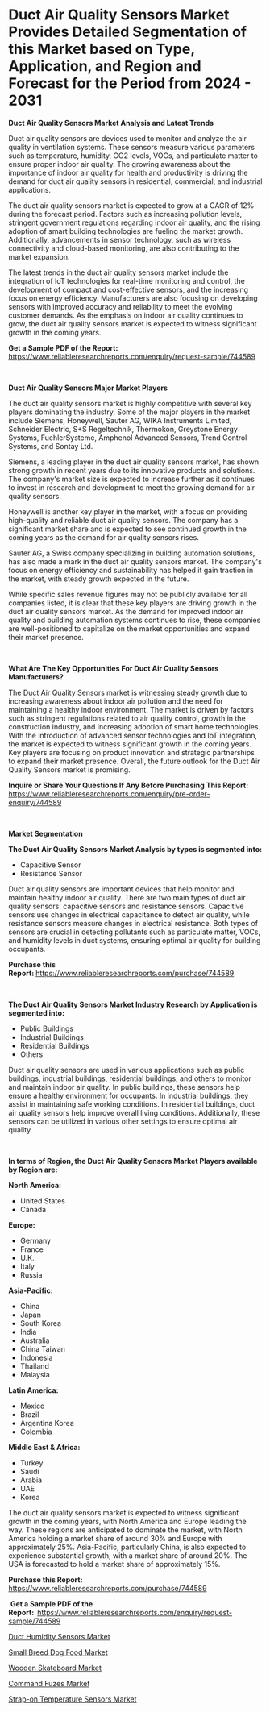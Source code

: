 <p><h1>Duct Air Quality Sensors Market Provides Detailed Segmentation of this Market based on Type, Application, and Region and Forecast for the Period from 2024 - 2031</h1></p><p><strong>Duct Air Quality Sensors Market Analysis and Latest Trends</strong></p>
<p><p>Duct air quality sensors are devices used to monitor and analyze the air quality in ventilation systems. These sensors measure various parameters such as temperature, humidity, CO2 levels, VOCs, and particulate matter to ensure proper indoor air quality. The growing awareness about the importance of indoor air quality for health and productivity is driving the demand for duct air quality sensors in residential, commercial, and industrial applications.</p><p>The duct air quality sensors market is expected to grow at a CAGR of 12% during the forecast period. Factors such as increasing pollution levels, stringent government regulations regarding indoor air quality, and the rising adoption of smart building technologies are fueling the market growth. Additionally, advancements in sensor technology, such as wireless connectivity and cloud-based monitoring, are also contributing to the market expansion.</p><p>The latest trends in the duct air quality sensors market include the integration of IoT technologies for real-time monitoring and control, the development of compact and cost-effective sensors, and the increasing focus on energy efficiency. Manufacturers are also focusing on developing sensors with improved accuracy and reliability to meet the evolving customer demands. As the emphasis on indoor air quality continues to grow, the duct air quality sensors market is expected to witness significant growth in the coming years.</p></p>
<p><strong>Get a Sample PDF of the Report:&nbsp;</strong> <a href="https://www.reliableresearchreports.com/enquiry/request-sample/744589">https://www.reliableresearchreports.com/enquiry/request-sample/744589</a></p>
<p>&nbsp;</p>
<p><strong>Duct Air Quality Sensors Major Market Players</strong></p>
<p><p>The duct air quality sensors market is highly competitive with several key players dominating the industry. Some of the major players in the market include Siemens, Honeywell, Sauter AG, WIKA Instruments Limited, Schneider Electric, S+S Regeltechnik, Thermokon, Greystone Energy Systems, FuehlerSysteme, Amphenol Advanced Sensors, Trend Control Systems, and Sontay Ltd.</p><p>Siemens, a leading player in the duct air quality sensors market, has shown strong growth in recent years due to its innovative products and solutions. The company's market size is expected to increase further as it continues to invest in research and development to meet the growing demand for air quality sensors.</p><p>Honeywell is another key player in the market, with a focus on providing high-quality and reliable duct air quality sensors. The company has a significant market share and is expected to see continued growth in the coming years as the demand for air quality sensors rises.</p><p>Sauter AG, a Swiss company specializing in building automation solutions, has also made a mark in the duct air quality sensors market. The company's focus on energy efficiency and sustainability has helped it gain traction in the market, with steady growth expected in the future.</p><p>While specific sales revenue figures may not be publicly available for all companies listed, it is clear that these key players are driving growth in the duct air quality sensors market. As the demand for improved indoor air quality and building automation systems continues to rise, these companies are well-positioned to capitalize on the market opportunities and expand their market presence.</p></p>
<p>&nbsp;</p>
<p><strong>What Are The Key Opportunities For Duct Air Quality Sensors Manufacturers?</strong></p>
<p><p>The Duct Air Quality Sensors market is witnessing steady growth due to increasing awareness about indoor air pollution and the need for maintaining a healthy indoor environment. The market is driven by factors such as stringent regulations related to air quality control, growth in the construction industry, and increasing adoption of smart home technologies. With the introduction of advanced sensor technologies and IoT integration, the market is expected to witness significant growth in the coming years. Key players are focusing on product innovation and strategic partnerships to expand their market presence. Overall, the future outlook for the Duct Air Quality Sensors market is promising.</p></p>
<p><strong>Inquire or Share Your Questions If Any Before Purchasing This Report:</strong> <a href="https://www.reliableresearchreports.com/enquiry/pre-order-enquiry/744589">https://www.reliableresearchreports.com/enquiry/pre-order-enquiry/744589</a></p>
<p>&nbsp;</p>
<p><strong>Market Segmentation</strong></p>
<p><strong>The Duct Air Quality Sensors Market Analysis by types is segmented into:</strong></p>
<p><ul><li>Capacitive Sensor</li><li>Resistance Sensor</li></ul></p>
<p><p>Duct air quality sensors are important devices that help monitor and maintain healthy indoor air quality. There are two main types of duct air quality sensors: capacitive sensors and resistance sensors. Capacitive sensors use changes in electrical capacitance to detect air quality, while resistance sensors measure changes in electrical resistance. Both types of sensors are crucial in detecting pollutants such as particulate matter, VOCs, and humidity levels in duct systems, ensuring optimal air quality for building occupants.</p></p>
<p><strong>Purchase this Report:&nbsp;</strong><a href="https://www.reliableresearchreports.com/purchase/744589">https://www.reliableresearchreports.com/purchase/744589</a></p>
<p>&nbsp;</p>
<p><strong>The Duct Air Quality Sensors Market Industry Research by Application is segmented into:</strong></p>
<p><ul><li>Public Buildings</li><li>Industrial Buildings</li><li>Residential Buildings</li><li>Others</li></ul></p>
<p><p>Duct air quality sensors are used in various applications such as public buildings, industrial buildings, residential buildings, and others to monitor and maintain indoor air quality. In public buildings, these sensors help ensure a healthy environment for occupants. In industrial buildings, they assist in maintaining safe working conditions. In residential buildings, duct air quality sensors help improve overall living conditions. Additionally, these sensors can be utilized in various other settings to ensure optimal air quality.</p></p>
<p>&nbsp;</p>
<p><strong>In terms of Region, the Duct Air Quality Sensors Market Players available by Region are:</strong></p>
<p>
    <p> <strong> North America: </strong>
        <ul>
            <li>United States</li>
            <li>Canada</li>
        </ul>
        </p> 
    <p> <strong> Europe: </strong>
        <ul>
            <li>Germany</li>
            <li>France</li>
            <li>U.K.</li>
            <li>Italy</li>
            <li>Russia</li>
        </ul>
        </p> 
    <p> <strong> Asia-Pacific: </strong>
        <ul>
            <li>China</li>
            <li>Japan</li>
            <li>South Korea</li>
            <li>India</li>
            <li>Australia</li>
            <li>China Taiwan</li>
            <li>Indonesia</li>
            <li>Thailand</li>
            <li>Malaysia</li>
        </ul>
        </p> 
    <p> <strong> Latin America: </strong>
        <ul>
            <li>Mexico</li>
            <li>Brazil</li>
            <li>Argentina Korea</li>
            <li>Colombia</li>
        </ul>
        </p> 
    <p> <strong> Middle East & Africa: </strong>
        <ul>
            <li>Turkey</li>
            <li>Saudi</li>
            <li>Arabia</li>
            <li>UAE</li>
            <li>Korea</li>
        </ul>
    </p>
    </p>
<p><p>The duct air quality sensors market is expected to witness significant growth in the coming years, with North America and Europe leading the way. These regions are anticipated to dominate the market, with North America holding a market share of around 30% and Europe with approximately 25%. Asia-Pacific, particularly China, is also expected to experience substantial growth, with a market share of around 20%. The USA is forecasted to hold a market share of approximately 15%.</p></p>
<p><strong>Purchase this Report: </strong><a href="https://www.reliableresearchreports.com/purchase/744589">https://www.reliableresearchreports.com/purchase/744589</a></p>
<p>&nbsp;<strong>Get a Sample PDF of the Report:&nbsp;&nbsp;</strong><a href="https://www.reliableresearchreports.com/enquiry/request-sample/744589">https://www.reliableresearchreports.com/enquiry/request-sample/744589</a></p>
<p><strong></strong></p>
<p><p><a href="https://github.com/Whitneyboyettebo9kiw7yr13/Market-Research-Report-List-1/blob/main/duct-humidity-sensors-market.md">Duct Humidity Sensors Market</a></p><p><a href="https://automatic-knee-4c7.notion.site/Small-Breed-Dog-Food-Market-Size-Furnishes-Valuable-Information-Encompassing-Market-Share-Market-Tr-35bf02ec8adb46f79c5da4dee3adb136">Small Breed Dog Food Market</a></p><p><a href="https://issuu.com/reportprime-2/docs/wooden-skateboard-market-size-2030.pptx">Wooden Skateboard Market</a></p><p><a href="https://view.publitas.com/reportprime-1/command-fuzes-market-size-share-trends-analysis-report-by-application-regional-outlook-competitive-strategies-and-segment-forecasts-2024-2031/">Command Fuzes Market</a></p><p><a href="https://github.com/sonuprakash1/Market-Research-Report-List-1/blob/main/strap-on-temperature-sensors-market.md">Strap-on Temperature Sensors Market</a></p></p>